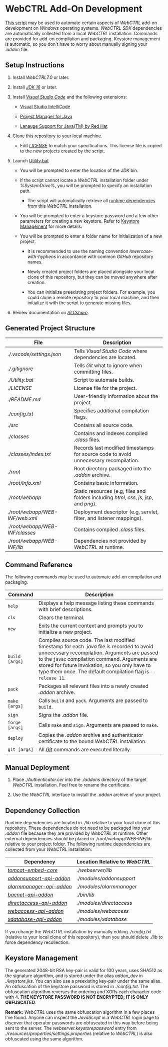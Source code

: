 # WebCTRL Add-On Development

[This script](Utility.bat) may be used to automate certain aspects of *WebCTRL* add-on development on *Windows* operating systems. *WebCTRL SDK* dependencies are automatically collected from a local *WebCTRL* installation. Commands are provided for add-on compilation and packaging. Keystore management is automatic, so you don't have to worry about manually signing your *.addon* file.

## Setup Instructions

1. Install *WebCTRL7.0* or later.

1. Install [*JDK 16*](https://jdk.java.net/) or later.

1. Install [*Visual Studio Code*](https://code.visualstudio.com/) and the following extensions:

   - [Visual Studio IntelliCode](https://marketplace.visualstudio.com/items?itemName=VisualStudioExptTeam.vscodeintellicode)

   - [Project Manager for Java](https://marketplace.visualstudio.com/items?itemName=vscjava.vscode-java-dependency)

   - [Lanauge Support for Java(TM) by Red Hat](https://marketplace.visualstudio.com/items?itemName=redhat.java)
  
1. Clone this repository to your local machine.

   - Edit [*LICENSE*](LICENSE) to match your specifications. This license file is copied to the new projects created by the script.

1. Launch [Utility.bat](Utility.bat)

   - You will be prompted to enter the location of the *JDK* bin.

   - If the script cannot locate a *WebCTRL* installation folder under *%SystemDrive%*, you will be prompted to specify an installation path.

     - The script will automatically retrieve all [runtime dependencies](#dependency-collection) from this *WebCTRL* installation.

   - You will be prompted to enter a keystore password and a few other parameters for creating a new keystore. Refer to [Keystore Management](#keystore-management) for more details.

   - You will be prompted to enter a folder name for initialization of a new project.

     - It is recommended to use the naming convention *lowercase-with-hyphens* in accordance with common *GitHub* repository names.

     - Newly created project folders are placed alongside your local clone of this repository, but they can be moved anywhere after creation.

     - You can initialize preexisting project folders. For example, you could clone a remote repository to your local machine, and then initialize it with the script to generate missing files.

1. Review documentation on [*ALCshare*](http://alcshare.com/content/add-ons).

## Generated Project Structure

| File | Description |
| - | - |
| *./.vscode/settings.json* | Tells *Visual Studio Code* where dependencies are located. |
| *./.gitignore* | Tells *Git* what to ignore when committing files. |
| *./Utility.bat* | Script to automate builds. |
| *./LICENSE* | License file for the project. |
| *./README.md* | User-friendly information about the project. |
| *./config.txt* | Specifies additional compilation flags. |
| *./src* | Contains all source code. |
| *./classes* | Contains and indexes compiled *.class* files. |
| *./classes/index.txt* | Records last modified timestamps for source code to avoid unnecessary recompilation. |
| *./root* | Root directory packaged into the *.addon* archive. |
| *./root/info.xml* | Contains basic information. |
| *./root/webapp* | Static resources (e.g, files and folders including *html*, *css*, *js*, *jsp*, and *png*). |
| *./root/webapp/WEB-INF/web.xml* | Deployment descriptor (e.g, servlet, filter, and listener mappings). |
| *./root/webapp/WEB-INF/classes* | Contains compiled *.class* files. |
| *./root/webapp/WEB-INF/lib* | Dependencies not provided by *WebCTRL* at runtime. |

## Command Reference

The following commands may be used to automate add-on compilation and packaging.

| Command | Description |
| - | - |
| `help` | Displays a help message listing these commands with brief descriptions. |
| `cls` | Clears the terminal. |
| `new` | Exits the current context and prompts you to initialize a new project. |
| `build [args]` | Compiles source code. The last modified timestamp for each *.java* file is recorded to avoid unnecessary recompilation. Arguments are passed to the `javac` compilation command. Arguments are stored for future invokation, so you only have to type them once. The default compilation flag is `--release 11`. |
| `pack` | Packages all relevant files into a newly created *.addon* archive. |
| `make [args]` | Calls `build` and `pack`. Arguments are passed to `build`. |
| `sign` | Signs the *.addon* file. |
| `forge [args]` | Calls `make` and `sign`. Arguments are passed to `make`. |
| `deploy` | Copies the *.addon* archive and authenticator certificate to the bound *WebCTRL* installation. |
| `git [args]` | All [*Git*](https://git-scm.com/) commands are executed literally. |

## Manual Deployment

1. Place *./Authenticator.cer* into the *./addons* directory of the target *WebCTRL* installation. Feel free to rename the certificate.

1. Use the *WebCTRL* interface to install the *.addon* archive of your project.

## Dependency Collection

Runtime dependencies are located in *./lib* relative to your local clone of this repository. These dependencies do not need to be packaged into your *.addon* file because they are provided by *WebCTRL* at runtime. Other external dependencies should be placed in *./root/webapp/WEB-INF/lib* relative to your project folder. The following runtime dependencies are collected from your *WebCTRL* installation:

| Dependency | Location Relative to *WebCTRL* |
| - | - |
| [*tomcat-embed-core*](https://mvnrepository.com/artifact/javax.servlet/javax.servlet-api) | *./webserver/lib* |
| [*addonsupport-api-addon*](http://repo.alcshare.com/com/controlj/green/addonsupport-api-addon/) | *./modules/addonsupport* |
| [*alarmmanager-api-addon*](http://repo.alcshare.com/com/controlj/green/alarmmanager-api-addon/) | *./modules/alarmmanager* |
| [*bacnet-api-addon*](http://repo.alcshare.com/com/controlj/green/bacnet-api-addon/) | *./bin/lib* |
| [*directaccess-api-addon*](http://repo.alcshare.com/com/controlj/green/directaccess-api-addon/) | *./modules/directaccess* |
| [*webaccess-api-addon*](http://repo.alcshare.com/com/controlj/green/webaccess-api-addon/) | *./modules/webaccess* |
| [*xdatabase-api-addon*](http://repo.alcshare.com/com/controlj/green/xdatabase-api-addon/) | *./modules/xdatabase* |

If you change the *WebCTRL* installation by manually editing *./config.txt* (relative to your local clone of this repository), then you should delete *./lib* to force dependency recollection.

## Keystore Management

The generated 2048-bit RSA key-pair is valid for 100 years, uses SHA512 as the signature algorithm, and is stored under the alias *addon_dev* in *./keystore.jks*. You can also use a preexisting key-pair under the same alias. An obfuscation of the keystore password is stored in *./config.txt*. The obfuscation algorithm reverses the ordering and XORs each character code with 4. **THE KEYSTORE PASSWORD IS NOT ENCRYPTED; IT IS ONLY OBFUSCATED**.

**Remark:** *WebCTRL* uses the same obfuscation algorithm in a few places I've found. Anyone can inspect the *JavaScript* in a *WebCTRL* login page to discover that operator passwords are obfuscated in this way before being sent to the server. The *webserver.keystorepassword* entry from *./resources/properties/settings.properties* (relative to *WebCTRL*) is also obfuscated using the same algorithm.